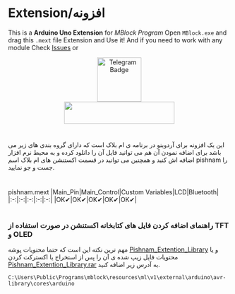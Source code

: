# Extension/افزونه
 This is a **Arduino Uno Extension** for _MBlock Program_
 Open `MBlock.exe` and drag this `.mext` file Extension and Use it!
 And if you need to work with any module Check [Issues](https://github.com/Javatti/Extension/issues) or 
 <div id="badges" align="center">
  <a href="https://t.me/mhmdjvdkh">
  <img src="https://img.shields.io/badge/Telegram-blue?style=for-the-badge&logo=Telegram&logoColor=white" alt="Telegram Badge"style="width:100px;"/>
  </a>
</div>
<div id="badge" align="center">
 <a href="http://www.coffeete.ir/javat">
       <img src="http://www.coffeete.ir/images/buttons/lemonchiffon.png" style="width:250px;height:50px;" />
</a>
</div>

#
این یک افزونه برای آردوینو در برنامه ی ام بلاک است که دارای گروه بندی های زیر می باشد برای اضافه نمودن آن هم می توانید فایل آن را دانلود کرده و به محیط نرم افزار اضافه اش کنید و همچنین می توانید در قسمت اکستنشن های ام بلاک اسم pishnam را جست و جو نمایید. 

#
pishnam.mext
 |Main_Pin|Main_Control|Custom Variables|LCD|Bluetooth|
 |:-:|:-:|:-:|:-:|:-:|
 |OK✔|OK✔|OK✔|OK✔|OK✔|
#
### راهنمای اضافه کردن فایل های کتابخانه اکستنشن در صورت استفاده از TFT و OLED
مهم ترین نکته این است که حتما محتویات پوشه [Pishnam_Extention_Library](https://github.com/Javatti/Extension/tree/main/Pishnam_Extension_Library)  و یا محتویات فایل زیپ شده ی آن را پس از استخراج یا اکسترکت کردن [Pishnam_Extention_Library.rar](https://github.com/Javatti/Extension/raw/refs/heads/main/Pishnam_Extension_Library.rar) 
به آدرس زیر اضافه کنید.
```
C:\Users\Public\Programs\mblock\resources\ml\v1\external\arduino\avr-library\cores\arduino 
```








